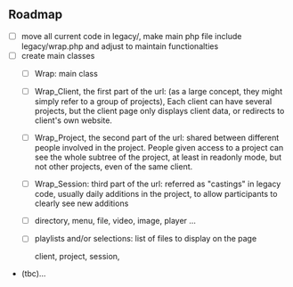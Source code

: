## Roadmap

- [ ] move all current code in legacy/, make main php file include legacy/wrap.php
      and adjust to maintain functionalties
- [ ] create main classes
    - [ ] Wrap: main class
    - [ ] Wrap_Client, the first part of the url:
          (as a large concept, they might simply refer to a group of projects), 
          Each client can have several projects, but the client page only displays 
          client data, or redirects to client's own website.
    - [ ] Wrap_Project, the second part of the url:
          shared between different people involved in the project. People
          given access to a project can see the whole subtree of the project, at
          least in readonly mode, but not other projects, even of the same client.
    - [ ] Wrap_Session: third part of the url:
          referred as "castings" in legacy code, usually daily additions in the project, to allow participants to clearly see new additions
    - [ ] directory, menu, file, video, image, player ...
    - [ ] playlists and/or selections: list of files to display on the page
    
      client, project, session, 
- (tbc)...
